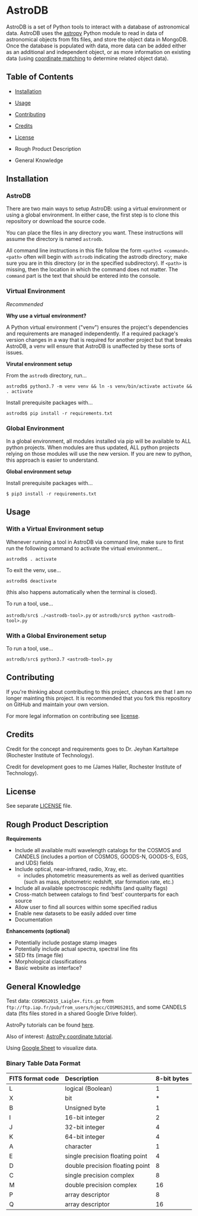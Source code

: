 # AstroDB

AstroDB is a set of Python tools to interact with a database of astronomical data.
AstroDB uses the [astropy](http://www.astropy.org) Python module to read in data of astronomical objects from fits files, and store the object data in MongoDB.
Once the database is populated with data, more data can be added either as an additional and independent object, or as more information on existing data (using [coordinate matching](http://docs.astropy.org/en/stable/coordinates/) to determine related object data).


## Table of Contents

* [Installation](#installation)
* [Usage](#usage)
* [Contributing](#contributing)
* [Credits](#credits)
* [License](#license)

* Rough Product Description
* General Knowledge



## Installation

### AstroDB

There are two main ways to setup AstroDB: using a virtual environment or using a global environment.
In either case, the first step is to clone this repository or download the source code.

You can place the files in any directory you want. These instructions will assume the directory is named `astrodb`.

All command line instructions in this file follow the form `<path>$ <command>`. `<path>` often will begin with `astrodb`
indicating the astrodb directory; make sure you are in this directory (or in the specified subdirectory).
If `<path>` is missing, then the location in which the command does not matter.
The `command` part is the text that should be entered into the console.

### Virtual Environment

_Recommended_

**Why use a virtual environment?**

A Python virtual environment ("venv") ensures the project's dependencies and requirements are managed independently.
If a required package's version changes in a way that is required for another project but that breaks AstroDB, a venv will ensure that AstroDB is unaffected by these sorts of issues.

**Virutal environment setup**

From the `astrodb` directory, run...

  `astrodb$ python3.7 -m venv venv && ln -s venv/bin/activate activate && . activate`

Install prerequisite packages with...

  `astrodb$ pip install -r requirements.txt`


### Global Environment

In a global environment, all modules installed via pip will be available to ALL python projects.
When modules are thus updated, ALL python projects relying on those modules will use the new version.
If you are new to python, this approach is easier to understand.

**Global environment setup**

Install prerequisite packages with...

  `$ pip3 install -r requirements.txt`


## Usage

### With a Virtual Environment setup

Whenever running a tool in AstroDB via command line, make sure to first run the following command to activate the virtual environment...

  `astrodb$ . activate`

To exit the venv, use...

  `astrodb$ deactivate`

(this also happens automatically when the terminal is closed).

To run a tool, use...

  `astrodb/src$ ./<astrodb-tool>.py` or `astrodb/src$ python <astrodb-tool>.py`

### With a Global Environement setup

To run a tool, use...

  `astrodb/src$ python3.7 <astrodb-tool>.py`


## Contributing

If you're thinking about contributing to this project, chances are that I am no longer mainting this project.
It is recommended that you fork this repository on GitHub and maintain your own version.

For more legal information on contributing see [license](#license).


## Credits

Credit for the concept and requirements goes to Dr. Jeyhan Kartaltepe (Rochester Institute of Technology).

Credit for development goes to me (James Haller, Rochester Institute of Technology).


## License

See separate [LICENSE](/LICENSE) file.


## Rough Product Description

**Requirements**
* Include all available multi wavelength catalogs for the COSMOS and CANDELS (includes a portion of COSMOS, GOODS-N, GOODS-S, EGS, and UDS) fields
* Include optical, near-infrared, radio, Xray, etc.
  * includes photometric measurements as well as derived quantities (such as mass, photometric redshift, star formation rate, etc.)
* Include all available spectroscopic redshifts (and quality flags)
* Cross-match between catalogs to find ‘best’ counterparts for each source
* Allow user to find all sources within some specified radius
* Enable new datasets to be easily added over time
* Documentation

**Enhancements (optional)**    
* Potentially include postage stamp images
* Potentially include actual spectra, spectral line fits
* SED fits (image file)
* Morphological classifications
* Basic website as interface?

## General Knowledge

Test data: `COSMOS2015_Laigle+.fits.gz` from `ftp://ftp.iap.fr/pub/from_users/hjmcc/COSMOS2015`,
and some CANDELS data (fits files stored in a shared Google Drive folder).

AstroPy tutorials can be found [here](http://www.astropy.org/astropy-tutorials/FITS-tables.html).

Also of interest: [AstroPy coordinate tutorial](http://docs.astropy.org/en/stable/coordinates/).

Using [Google Sheet](https://docs.google.com/spreadsheets/d/1EYDZTCAMssnQXcbRf49nZOhDgYF5AcsNECnIOVaHyZ8/edit?usp=sharing)
to visualize data.

### Binary Table Data Format

| FITS format code        | Description                    | 8-bit bytes |
|:------------------------|:-------------------------------|:------------|
| L                       | logical (Boolean)              | 1           |
| X                       | bit                            | *           |
| B                       | Unsigned byte                  | 1           |
| I                       | 16-bit integer                 | 2           |
| J                       | 32-bit integer                 | 4           |
| K                       | 64-bit integer                 | 4           |
| A                       | character                      | 1           |
| E                       | single precision floating point| 4           |
| D                       | double precision floating point| 8           |
| C                       | single precision complex       | 8           |
| M                       | double precision complex       | 16          |
| P                       | array descriptor               | 8           |
| Q                       | array descriptor               | 16          |


